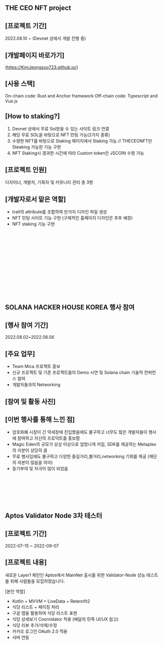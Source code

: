 THE CEO NFT project
--------------------------
[프로젝트 기간] 
--------------------------
2022.08.10 ~ (Devnet 상에서 개발 진행 중)

[개발페이지 바로가기]
--------------------------
(https://KimJeongsoo723.github.io/)

[사용 스택]
--------------------------
On-chain code: Rust and Anchor framework
Off-chain code: Typescript and Vue.js

[How to staking?] 
--------------------------
1. Devnet 상에서 무료 Sol받을 수 있는 사이트 링크 연결 
2. 해당 무료 SOL을 바탕으로 NFT 민팅 가능(2가지 종류)
3. 수령한 NFT를 바탕으로 Staking 페이지에서 Staking 가능 // THECEONFT만 Steaking 가능한 기능 구현
4. NFT Staking시 경과한 시간에 따라 Custom token인 JSCOIN 수령 가능

[프로젝트 인원] 
--------------------------
디자이너, 개발자, 기획자 및 커뮤니티 관리 총 3명

[개발자로서 맡은 역할]
--------------------------
- trait의 attribute를 조합하여 만가지 디자인 파일 생성 
- NFT 민팅 사이트 기능 구현 (구체적인 홈페이지 디자인은 추후 예정)
- NFT staking 기능 구현 

<br>
<br>
<br>
<br>
<br>
<br>
<br>
<br>
<br>
<br>
<br>
<br>


SOLANA HACKER HOUSE KOREA 행사 참여
--------------------------
[행사 참여 기간]
--------------------------
2022.08.02~2022.08.06

[주요 업무]
--------------------------
- Team Mica 프로젝트 홍보
- 신규 프로젝트 및 기존 프로젝트들의 Demo 시연 및 Solana chain 기술적 컨퍼런스 참여
- 개발자들과의 Networking


[참여 및 활동 사진]
--------------------------


[이번 행사를 통해 느낀 점]
-------------------------
- 암호화폐 시장이 긴 약세장에 진입했음에도 불구하고 너무도 많은 개발자들이 행사에 참여하고 자신의 프로덕트를 홍보함
- Magic Eden의 규모가 상상 이상으로 엄청나게 커짐, SDK를 제공하는 Metaplex의 지분이 상당히 큼
- 무료 행사임에도 불구하고 다양한 즐길거리,볼거리,networking 기회를 제공 (재단의 자본이 많음을 의미)
- 동기부여 및 자극이 많이 되었음

<br>
<br>
<br>
<br>
<br>



Aptos Validator Node 3차 테스터
-------------
[프로젝트 기간]
--------------------------
2022-07-15 ~ 2022-09-07

[프로젝트 내용]
--------------------------
새로운 Layer1 체인인 Aptos에서 MainNet 출시를 위한 Validator-Node 성능 테스트를 위해 사람들을 모집하였습니다.




[본인 역할]
- Kotlin + MVVM + LiveData + Reterofit2
- 식당 리스트 + 페이징 처리
- 구글 맵을 활용하여 식당 리스트 표현
- 식당 상세보기 Coornidator 적용 (배달의 민족 UI/UX 참고)
- 식당 리뷰 추가/삭제/수정
- 카카오 로그인 OAuth 2.0 적용
- 서버 연동


